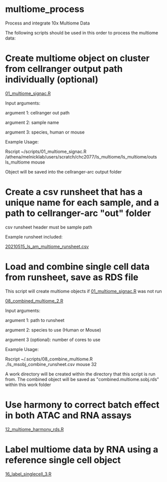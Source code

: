 # multiome_process
Process and integrate 10x Multiome Data

The following scripts should be used in this order to process the multiome data:

# Create multiome object on cluster from cellranger output path individually (optional)
[01_multiome_signac.R](https://github.com/crchin/multiome_process/blob/main/01_multiome_signac.R)

Input arguments:

argument 1: cellranger out path

argument 2: sample name

argument 3: species, human or mouse


Example Usage:

Rscript ~/scripts/01_multiome_signac.R /athena/melnicklab/users/scratch/chc2077/ls_multiome/ls_multiome/outs ls_multiome mouse

Object will be saved into the cellranger-arc output folder

# Create a csv runsheet that has a unique name for each sample, and a path to cellranger-arc "out" folder
csv runsheet header must be sample path

Example runsheet included:

[20210515_ls_am_multiome_runsheet.csv](https://github.com/crchin/multiome_process/blob/main/20210515_ls_am_multiome_runsheet.csv)

# Load and combine single cell data from runsheet, save as RDS file

This script will create multiome objects if [01_multiome_signac.R](https://github.com/crchin/multiome_process/blob/main/01_multiome_signac.R) was not run

[08_combined_multiome_2.R](https://github.com/crchin/multiome_process/blob/main/08_combined_multiome_2.R)

Input arguments:

argument 1: path to runsheet

argument 2: species to use (Human or Mouse)

argument 3 (optional): number of cores to use

Example Usage:

Rscript ~/.scripts/08_combine_multiome.R ./ls_msobj_combine_runsheet.csv mouse 32

A work directory will be created within the directory that this script is run from. The combined object will be saved as "combined.multiome.sobj.rds" within this work folder

# Use harmony to correct batch effect in both ATAC and RNA assays
[12_multiome_harmony_rds.R](https://github.com/crchin/multiome_process/blob/main/12_multiome_harmony_rds.R)

# Label multiome data by RNA using a reference single cell object
[16_label_singlecell_3.R](https://github.com/crchin/multiome_process/blob/main/16_label_singlecell_3.R)

 
